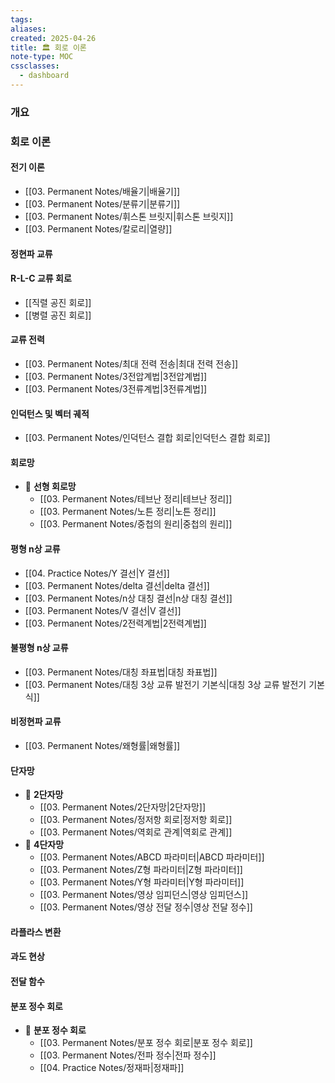 ```yaml
---
tags:
aliases: 
created: 2025-04-26
title: 🏛️ 회로 이론
note-type: MOC
cssclasses:
  - dashboard
---
```


### 개요

### 회로 이론

#### 전기 이론
- [[03. Permanent Notes/배율기|배율기]]
- [[03. Permanent Notes/분류기|분류기]]
- [[03. Permanent Notes/휘스톤 브릿지|휘스톤 브릿지]]
- [[03. Permanent Notes/칼로리|열량]]

#### 정현파 교류


#### R-L-C 교류 회로

- [[직렬 공진 회로]]
- [[병렬 공진 회로]]

#### 교류 전력

- [[03. Permanent Notes/최대 전력 전송|최대 전력 전송]]
- [[03. Permanent Notes/3전압계법|3전압계법]]
- [[03. Permanent Notes/3전류계법|3전류계법]]

#### 인덕턴스 및 벡터 궤적
- [[03. Permanent Notes/인덕턴스 결합 회로|인덕턴스 결합 회로]]
	

#### 회로망
- 📖 **선형 회로망**
	- [[03. Permanent Notes/테브난 정리|테브난 정리]]
	- [[03. Permanent Notes/노튼 정리|노튼 정리]]
	- [[03. Permanent Notes/중첩의 원리|중첩의 원리]]
	
	

#### 평형 n상 교류

- [[04. Practice Notes/Y 결선|Y 결선]]
- [[03. Permanent Notes/delta 결선|delta 결선]]
- [[03. Permanent Notes/n상 대칭 결선|n상 대칭 결선]]
- [[03. Permanent Notes/V 결선|V 결선]]
- [[03. Permanent Notes/2전력계법|2전력계법]]


#### 불평형 n상 교류

- [[03. Permanent Notes/대칭 좌표법|대칭 좌표법]]
- [[03. Permanent Notes/대칭 3상 교류 발전기 기본식|대칭 3상 교류 발전기 기본식]]


#### 비정현파 교류
- [[03. Permanent Notes/왜형률|왜형률]]

#### 단자망
- 📖 **2단자망**
	- [[03. Permanent Notes/2단자망|2단자망]]
	- [[03. Permanent Notes/정저항 회로|정저항 회로]]
	- [[03. Permanent Notes/역회로 관계|역회로 관계]]
- 📖 **4단자망**
	- [[03. Permanent Notes/ABCD 파라미터|ABCD 파라미터]]
	- [[03. Permanent Notes/Z형 파라미터|Z형 파라미터]]
	- [[03. Permanent Notes/Y형 파라미터|Y형 파라미터]]
	- [[03. Permanent Notes/영상 임피던스|영상 임피던스]]
	- [[03. Permanent Notes/영상 전달 정수|영상 전달 정수]]


#### 라플라스 변환

#### 과도 현상

#### 전달 함수

#### 분포 정수 회로
- 📖 **분포 정수 회로**
	- [[03. Permanent Notes/분포 정수 회로|분포 정수 회로]]
	- [[03. Permanent Notes/전파 정수|전파 정수]]
	- [[04. Practice Notes/정재파|정재파]]